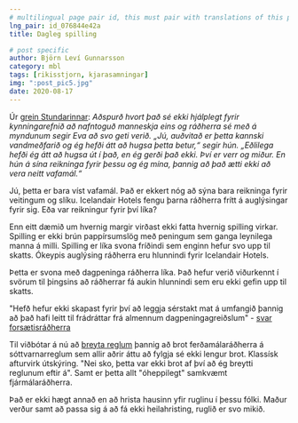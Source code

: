 ```yaml
---
# multilingual page pair id, this must pair with translations of this page. (This name must be unique)
lng_pair: id_076844e42a
title: Dagleg spilling

# post specific
author: Björn Leví Gunnarsson
category: mbl
tags: [rikisstjorn, kjarasamningar]
img: ":post_pic5.jpg"
date: 2020-08-17
---
```


Úr [grein Stundarinnar](https://stundin.is/grein/11742/vinafagnadur-radherra-merktur-samstarf-thetta-er-vidskiptadill/): *Aðspurð hvort það sé ekki hjálplegt fyrir kynningarefnið að nafntoguð manneskja eins og ráðherra sé með á myndunum segir Eva að svo geti verið. „Jú, auðvitað er þetta kannski vandmeðfarið og ég hefði átt að hugsa þetta betur,“ segir hún. „Eðlilega hefði ég átt að hugsa út í það, en ég gerði það ekki. Því er verr og miður. En hún á sína reikninga fyrir þessu og ég mína, þannig að það ætti ekki að vera neitt vafamál.“*

Jú, þetta er bara víst vafamál. Það er ekkert nóg að sýna bara reikninga fyrir veitingum og slíku. Icelandair Hotels fengu þarna ráðherra frítt á auglýsingar fyrir sig. Eða var reikningur fyrir því líka? 

Enn eitt dæmið um hvernig margir virðast ekki fatta hvernig spilling virkar. Spilling er ekki brún pappírsumslög með peningum sem ganga leynilega manna á milli. Spilling er líka svona fríðindi sem enginn hefur svo upp til skatts. Ókeypis auglýsing ráðherra eru hlunnindi fyrir Icelandair Hotels. 

Þetta er svona með dagpeninga ráðherra líka. Það hefur verið viðurkennt í svörum til þingsins að ráðherrar fá aukin hlunnindi sem eru ekki gefin upp til skatts. 

"Hefð hefur ekki skapast fyrir því að leggja sérstakt mat á umfangið þannig að það hafi leitt til frádráttar frá almennum dagpeningagreiðslum" - [svar forsætisráðherra](https://www.althingi.is/altext/148/s/0806.html)

Til viðbótar á nú að [breyta reglum](https://www.ruv.is/frett/2020/08/17/fyrirmaelum-um-tveggja-metra-reglu-verdur-breytt) þannig að brot ferðamálaráðherra á sóttvarnarreglum sem allir aðrir áttu að fylgja sé ekki lengur brot. Klassísk afturvirk útskýring. "Nei sko, þetta var ekki brot af því að ég breytti reglunum eftir á". Samt er þetta allt "óheppilegt" samkvæmt fjármálaráðherra.

Það er ekki hægt annað en að hrista hausinn yfir ruglinu í þessu fólki. Maður verður samt að passa sig á að fá ekki heilahristing, ruglið er svo mikið.
